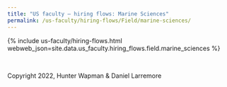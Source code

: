 ```yaml
---
title: "US faculty — hiring flows: Marine Sciences"
permalink: /us-faculty/hiring-flows/Field/marine-sciences/
---
```


{% include us-faculty/hiring-flows.html webweb_json=site.data.us_faculty.hiring_flows.field.marine_sciences %}

<br>

Copyright 2022, Hunter Wapman & Daniel Larremore